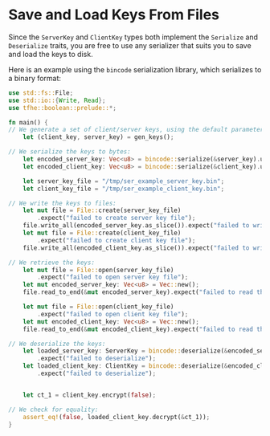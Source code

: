# Save and Load Keys From Files

Since the `ServerKey` and `ClientKey` types both implement the `Serialize` and
`Deserialize` traits, you are free to use any serializer that suits you to save and load the
keys to disk.

Here is an example using the `bincode` serialization library, which serializes to a
binary format:

```rust
use std::fs::File;
use std::io::{Write, Read};
use tfhe::boolean::prelude::*;

fn main() {
// We generate a set of client/server keys, using the default parameters:
    let (client_key, server_key) = gen_keys();

// We serialize the keys to bytes:
    let encoded_server_key: Vec<u8> = bincode::serialize(&server_key).unwrap();
    let encoded_client_key: Vec<u8> = bincode::serialize(&client_key).unwrap();

    let server_key_file = "/tmp/ser_example_server_key.bin";
    let client_key_file = "/tmp/ser_example_client_key.bin";

// We write the keys to files:
    let mut file = File::create(server_key_file)
        .expect("failed to create server key file");
    file.write_all(encoded_server_key.as_slice()).expect("failed to write key to file");
    let mut file = File::create(client_key_file)
        .expect("failed to create client key file");
    file.write_all(encoded_client_key.as_slice()).expect("failed to write key to file");

// We retrieve the keys:
    let mut file = File::open(server_key_file)
        .expect("failed to open server key file");
    let mut encoded_server_key: Vec<u8> = Vec::new();
    file.read_to_end(&mut encoded_server_key).expect("failed to read the key");

    let mut file = File::open(client_key_file)
        .expect("failed to open client key file");
    let mut encoded_client_key: Vec<u8> = Vec::new();
    file.read_to_end(&mut encoded_client_key).expect("failed to read the key");

// We deserialize the keys:
    let loaded_server_key: ServerKey = bincode::deserialize(&encoded_server_key[..])
        .expect("failed to deserialize");
    let loaded_client_key: ClientKey = bincode::deserialize(&encoded_client_key[..])
        .expect("failed to deserialize");


    let ct_1 = client_key.encrypt(false);

// We check for equality:
    assert_eq!(false, loaded_client_key.decrypt(&ct_1));
}
```
